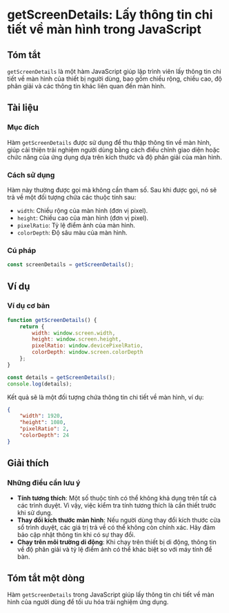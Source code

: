 <!--
Meta Description: # getScreenDetails: Lấy thông tin chi tiết về màn hình trong JavaScript ## Tóm tắt `getScreenDetails` là một hàm JavaScript giúp lập trình viên lấy th...
Meta Keywords: màn, hình, thông, tin, của
-->

# getScreenDetails: Lấy thông tin chi tiết về màn hình trong JavaScript

## Tóm tắt
`getScreenDetails` là một hàm JavaScript giúp lập trình viên lấy thông tin chi tiết về màn hình của thiết bị người dùng, bao gồm chiều rộng, chiều cao, độ phân giải và các thông tin khác liên quan đến màn hình.

## Tài liệu
### Mục đích
Hàm `getScreenDetails` được sử dụng để thu thập thông tin về màn hình, giúp cải thiện trải nghiệm người dùng bằng cách điều chỉnh giao diện hoặc chức năng của ứng dụng dựa trên kích thước và độ phân giải của màn hình.

### Cách sử dụng
Hàm này thường được gọi mà không cần tham số. Sau khi được gọi, nó sẽ trả về một đối tượng chứa các thuộc tính sau:
- `width`: Chiều rộng của màn hình (đơn vị pixel).
- `height`: Chiều cao của màn hình (đơn vị pixel).
- `pixelRatio`: Tỷ lệ điểm ảnh của màn hình.
- `colorDepth`: Độ sâu màu của màn hình.

### Cú pháp
```javascript
const screenDetails = getScreenDetails();
```

## Ví dụ
### Ví dụ cơ bản
```javascript
function getScreenDetails() {
    return {
        width: window.screen.width,
        height: window.screen.height,
        pixelRatio: window.devicePixelRatio,
        colorDepth: window.screen.colorDepth
    };
}

const details = getScreenDetails();
console.log(details);
```
Kết quả sẽ là một đối tượng chứa thông tin chi tiết về màn hình, ví dụ:
```json
{
    "width": 1920,
    "height": 1080,
    "pixelRatio": 2,
    "colorDepth": 24
}
```

## Giải thích
### Những điều cần lưu ý
- **Tính tương thích**: Một số thuộc tính có thể không khả dụng trên tất cả các trình duyệt. Vì vậy, việc kiểm tra tính tương thích là cần thiết trước khi sử dụng.
- **Thay đổi kích thước màn hình**: Nếu người dùng thay đổi kích thước cửa sổ trình duyệt, các giá trị trả về có thể không còn chính xác. Hãy đảm bảo cập nhật thông tin khi có sự thay đổi.
- **Chạy trên môi trường di động**: Khi chạy trên thiết bị di động, thông tin về độ phân giải và tỷ lệ điểm ảnh có thể khác biệt so với máy tính để bàn.

## Tóm tắt một dòng
Hàm `getScreenDetails` trong JavaScript giúp lấy thông tin chi tiết về màn hình của người dùng để tối ưu hóa trải nghiệm ứng dụng.